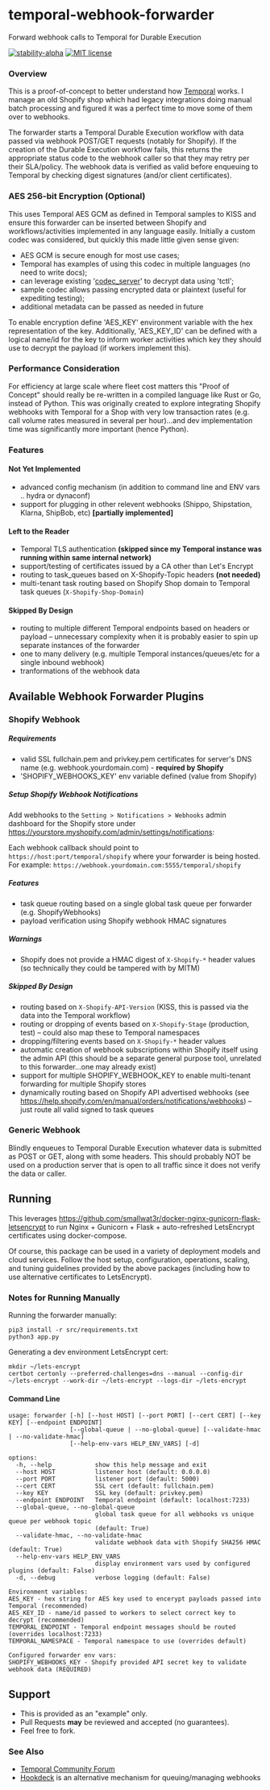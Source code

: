 # temporal-webhook-forwarder

Forward webhook calls to Temporal for Durable Execution

[![stability-alpha](https://img.shields.io/badge/stability-alpha-f4d03f.svg)](https://github.com/mkenney/software-guides/blob/master/STABILITY-BADGES.md#alpha)
[![MIT license](http://img.shields.io/badge/license-MIT-brightgreen.svg)](http://opensource.org/licenses/MIT)

### Overview

This is a proof-of-concept to better understand how [Temporal](https://temporal.io) works.
I manage an old Shopify shop which had legacy integrations doing manual batch processing
and figured it was a perfect time to move some of them over to webhooks.

The forwarder starts a Temporal Durable Execution workflow with data passed via
webhook POST/GET requests (notably for Shopify). If the creation of the Durable
Execution workflow fails, this returns the appropriate status code to the
webhook caller so that they may retry per their SLA/policy. The webhook data
is verified as valid before enqueuing to Temporal by checking digest
signatures (and/or client certificates).

### AES 256-bit Encryption (Optional)

This uses Temporal AES GCM as defined in Temporal samples to KISS and ensure this
forwarder can be inserted between Shopify and workflows/activities implemented in
any language easily. Initially a custom codec was considered, but quickly this
made little given sense given:

* AES GCM is secure enough for most use cases;
* Temporal has examples of using this codec in multiple languages (no need to write docs);
* can leverage existing '[codec_server](https://github.com/temporalio/samples-python/blob/main/encryption/codec_server.py)' to decrypt data using 'tctl';
* sample codec allows passing encrypted data or plaintext (useful for expediting testing);
* additional metadata can be passed as needed in future

To enable encryption define 'AES_KEY' environment variable with the hex
representation of the key. Additionally, 'AES_KEY_ID' can be defined with a
logical name/id for the key to inform worker activities which key they
should use to decrypt the payload (if workers implement this).

### Performance Consideration

For efficiency at large scale where fleet cost matters this "Proof of Concept"
should really be re-written in a compiled language like Rust or Go, instead of Python.
This was originally created to explore integrating Shopify webhooks with Temporal
for a Shop with very low transaction rates (e.g. call volume rates measured in
several per hour)...and dev implementation time was significantly more
important (hence Python).


### Features

#### Not Yet Implemented

* advanced config mechanism (in addition to command line and ENV vars .. hydra or dynaconf)
* support for plugging in other relevent webhooks (Shippo, Shipstation, Klarna, ShipBob, etc) **[partially implemented]**

#### Left to the Reader

* Temporal TLS authentication **(skipped since my Temporal instance was running within same internal network)**
* support/testing of certificates issued by a CA other than Let's Encrypt
* routing to task_queues based on X-Shopify-Topic headers **(not needed)**
* multi-tenant task routing based on Shopify Shop domain to Temporal task queues (`X-Shopify-Shop-Domain`)

#### Skipped By Design

* routing to multiple different Temporal endpoints based on headers or payload – unnecessary complexity when it is probably easier to spin up separate instances of the forwarder
* one to many delivery (e.g. multiple Temporal instances/queues/etc for a single inbound webhook)
* tranformations of the webhook data

## Available Webhook Forwarder Plugins

### Shopify Webhook

##### Requirements

* valid SSL fullchain.pem and privkey.pem certificates for server's DNS name (e.g. webhook.yourdomain.com) - **required by Shopify**
* 'SHOPIFY_WEBHOOKS_KEY' env variable defined (value from Shopify)

##### Setup Shopify Webhook Notifications

Add webhooks to the `Setting > Notifications > Webhooks` admin dashboard for the Shopify store under https://yourstore.myshopify.com/admin/settings/notifications:

[](docs/shopify_webhook_admin.png)

Each webhook callback should point to `https://host:port/temporal/shopify` where your forwarder is being hosted. For example: `https://webhook.yourdomain.com:5555/temporal/shopify`

##### Features

* task queue routing based on a single global task queue per forwarder (e.g. ShopifyWebhooks)
* payload verification using Shopify webhook HMAC signatures

##### Warnings

* Shopify does not provide a HMAC digest of `X-Shopify-*` header values (so technically they could be tampered with by MITM)

##### Skipped By Design

* routing based on `X-Shopify-API-Version` (KISS, this is passed via the data into the Temporal workflow)
* routing or dropping of events based on `X-Shopify-Stage` (production, test) – could also map these to Temporal namespaces
* dropping/filtering events based on `X-Shopify-*` header values
* automatic creation of webhook subscriptions within Shopify itself using the admin API (this should be a separate general purpose tool, unrelated to this forwarder...one may already exist)
* support for multiple SHOPIFY_WEBHOOK_KEY to enable multi-tenant forwarding for multiple Shopify stores
* dynamically routing based on Shopify API advertised webhooks (see https://help.shopify.com/en/manual/orders/notifications/webhooks) – just route all valid signed to task queues

### Generic Webhook

Blindly enqueues to Temporal Durable Execution whatever data is submitted as POST or GET, along with some headers. This should probably NOT be used on a production server that is open to all traffic since it does not verify the data or caller.



## Running

This leverages https://github.com/smallwat3r/docker-nginx-gunicorn-flask-letsencrypt
to run Nginx + Gunicorn + Flask + auto-refreshed LetsEncrypt certificates using docker-compose.

Of course, this package can be used in a variety of deployment models and cloud services. Follow the host setup, configuration, operations, scaling, and tuning guidelines provided by the above packages (including how to use alternative certificates to LetsEncrypt).

### Notes for Running Manually

Running the forwarder manually:

```console
pip3 install -r src/requirements.txt
python3 app.py
```

Generating a dev environment LetsEncrypt cert:

```console
mkdir ~/lets-encrypt
certbot certonly --preferred-challenges=dns --manual --config-dir ~/lets-encrypt --work-dir ~/lets-encrypt --logs-dir ~/lets-encrypt
```

#### Command Line

```console
usage: forwarder [-h] [--host HOST] [--port PORT] [--cert CERT] [--key KEY] [--endpoint ENDPOINT]
                 [--global-queue | --no-global-queue] [--validate-hmac | --no-validate-hmac]
                 [--help-env-vars HELP_ENV_VARS] [-d]

options:
  -h, --help            show this help message and exit
  --host HOST           listener host (default: 0.0.0.0)
  --port PORT           listener port (default: 5000)
  --cert CERT           SSL cert (default: fullchain.pem)
  --key KEY             SSL key (default: privkey.pem)
  --endpoint ENDPOINT   Temporal endpoint (default: localhost:7233)
  --global-queue, --no-global-queue
                        global task queue for all webhooks vs unique queue per webhook topic
                        (default: True)
  --validate-hmac, --no-validate-hmac
                        validate webhook data with Shopify SHA256 HMAC (default: True)
  --help-env-vars HELP_ENV_VARS
                        display environment vars used by configured plugins (default: False)
  -d, --debug           verbose logging (default: False)

Environment variables:
AES_KEY - hex string for AES key used to encerypt payloads passed into Temporal (recommended)
AES_KEY_ID - name/id passed to workers to select correct key to decrypt (recommended)
TEMPORAL_ENDPOINT - Temporal endpoint messages should be routed (overrides localhost:7233)
TEMPORAL_NAMESPACE - Temporal namespace to use (overrides default)

Configured forwarder env vars:
SHOPIFY_WEBHOOKS_KEY - Shopify provided API secret key to validate webhook data (REQUIRED)
```


## Support

* This is provided as an "example" only.
* Pull Requests **may** be reviewed and accepted (no guarantees).
* Feel free to fork.

### See Also

* [Temporal Community Forum](https://community.temporal.io/)
* [Hookdeck](https://hookdeck.com/) is an alternative mechanism for queuing/managing webhooks
